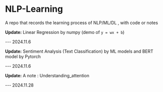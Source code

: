 # NLP-Learning
A repo that records the learning process of NLP/ML/DL , with code or notes

**Update:** Linear Regression by numpy (demo of `y = wx + b`)   

--- 2024.11.6

**Update:** Sentiment Analysis (Text Classification) by ML models and BERT model by Pytorch    

--- 2024.11.6

**Update:** A note : Understanding_attention

--- 2024.11.28

